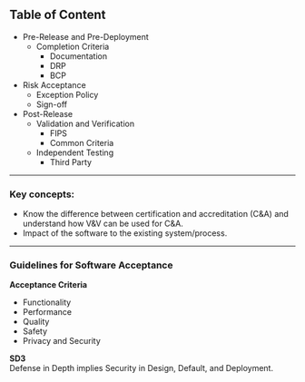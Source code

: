 ## Table of Content

- Pre-Release and Pre-Deployment
	- Completion Criteria
		- Documentation
		- DRP
		- BCP
- Risk Acceptance
	- Exception Policy
	- Sign-off
- Post-Release
	- Validation and Verification
		- FIPS
		- Common Criteria
	- Independent Testing
		- Third Party

---

### Key concepts:
-   Know the difference between certification and accreditation (C&A) and understand how V&V can be used for C&A.
- Impact of the software to the existing system/process.

---
### Guidelines for Software Acceptance

**Acceptance Criteria**  
- Functionality
- Performance
- Quality
- Safety
- Privacy and Security

**SD3**  
Defense in Depth implies Security in Design, Default, and Deployment.


<!--stackedit_data:
eyJoaXN0b3J5IjpbLTE3OTI5MzA5NDAsLTczMjQ3MjYxOCwtMT
c2MjE2MDE5OSwyMDczNDI5MzQzLDY3NTgxMjk1LDE0MDg5NDgy
MThdfQ==
-->
